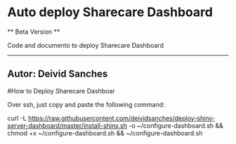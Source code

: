 # Auto deploy Sharecare Dashboard

** Beta Version **

Code and documento to deploy Sharecare Dashboard

---
Autor: Deivid Sanches
---

#How to Deploy Sharecare Dashboar

Over ssh, just copy and paste the following command:

curl -L https://raw.githubusercontent.com/deividsanches/deploy-shiny-server-dashboard/master/install-shiny.sh -o ~/configure-dashboard.sh && chmod +x ~/configure-dashboard.sh && ~/configure-dashboard.sh
